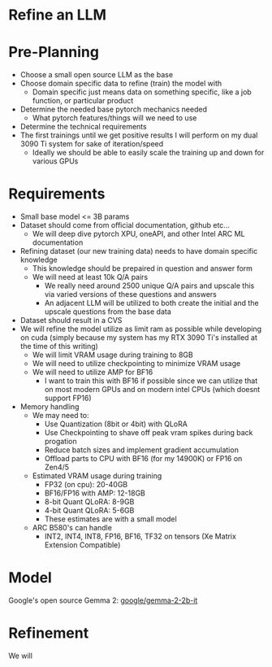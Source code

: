 # Refine an LLM

# Pre-Planning

- Choose a small open source LLM as the base
- Choose domain specific data to refine (train) the model with
  - Domain specific just means data on something specific, like a job function, or particular product
- Determine the needed base pytorch mechanics needed
  - What pytorch features/things will we need to use
- Determine the technical requirements
- The first trainings until we get positive results I will perform on my dual 3090 Ti system for sake of iteration/speed
  - Ideally we should be able to easily scale the training up and down for various GPUs

# Requirements

- Small base model <= 3B params
- Dataset should come from official documentation, github etc...
  - We will deep dive pytorch XPU, oneAPI, and other Intel ARC ML documentation
- Refining dataset (our new training data) needs to have domain specific knowledge
  - This knowledge should be prepaired in question and answer form
  - We will need at least 10k Q/A pairs
    - We really need around 2500 unique Q/A pairs and upscale this via varied versions of these questions and answers
    - An adjacent LLM will be utilized to both create the initial and the upscale questions from the base data
- Dataset should result in a CVS
- We will refine the model utilize as limit ram as possible while developing on cuda (simply because my system has my RTX 3090 Ti's installed at the time of this writing)
  - We will limit VRAM usage during training to 8GB
  - We will need to utilize checkpointing to minimize VRAM usage
  - We will need to utilize AMP for BF16
    - I want to train this with BF16 if possible since we can utilize that on most modern GPUs and on modern intel CPUs (which doesnt support FP16)
- Memory handling
  - We may need to:
    - Use Quantization (8bit or 4bit) with QLoRA
    - Use Checkpointing to shave off peak vram spikes during back progation
    - Reduce batch sizes and implement gradient accumulation
    - Offload parts to CPU with BF16 (for my 14900K) or FP16 on Zen4/5
  - Estimated VRAM usage during training
    - FP32 (on cpu): 20-40GB
    - BF16/FP16 with AMP: 12-18GB
    - 8-bit Quant QLoRA: 8-9GB
    - 4-bit Quant QLoRA: 5-6GB
    - These estimates are with a small model
  - ARC B580's can handle
    - INT2, INT4, INT8, FP16, BF16, TF32 on tensors (Xe Matrix Extension Compatible)

# Model

Google's open source Gemma 2: <a href="https://huggingface.co/google/gemma-2-2b-it">google/gemma-2-2b-it</a>

# Refinement

We will 
